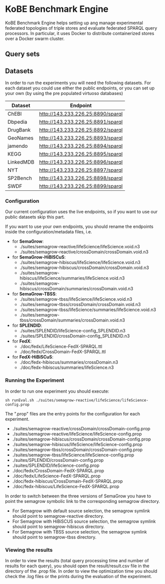 # KoBE Benchmark Engine #

KoBE Benchmark Engine helps setting up ang manage experimental federated topologies
of triple stores and evaluate federated SPARQL query processors. In particular,
it uses Docker to distribute containerized stores over a Docker swarm cluster.

## Query sets ##

## Datasets ###

In order to run the experiments you will need the following datasets.
For each dataset you could use either the public endpoints, or you can set up
your own (by using the pre populated virtuoso databases)

| Dataset   | Endpoint                          |  
|-----------|-----------------------------------|
| ChEBI     | http://143.233.226.25:8890/sparql |
| Dbpedia   | http://143.233.226.25:8891/sparql |
| DrugBank  | http://143.233.226.25:8892/sparql |
| GeoNames  | http://143.233.226.25:8893/sparql |
| jamendo   | http://143.233.226.25:8894/sparql |
| KEGG      | http://143.233.226.25:8895/sparql |
| LinkedMDB | http://143.233.226.25:8896/sparql |
| NYT       | http://143.233.226.25:8897/sparql |
| SP2Bench  | http://143.233.226.25:8898/sparql |
| SWDF      | http://143.233.226.25:8899/sparql |

### Configuration ###

Our current configuration uses the live endpoints, so if you want to use our
public datasets skip this part.

If you want to use your own endpoints, you should rename the endpoints inside
the configuration/metadata files, i.e.

* for __SemaGrow__:
    * ./suites/semagrow-reactive/lifeScience/lifeScience.void.n3
    * ./suites/semagrow-reactive/crossDomain/crossDomain.void.n3
* for __SemaGrow-HiBISCuS__:
    * ./suites/semagrow-hibiscus/lifeScience/lifeScience.void.n3
    * ./suites/semagrow-hibiscus/crossDomain/crossDomain.void.n3
    * ./suites/semagrow-hibiscus/lifeScience/summaries/lifeScience.void.n3
    * ./suites/semagrow-hibiscus/crossDomain/summaries/crossDomain.void.n3
* for __SemaGrow-TBSS__:
    * ./suites/semagrow-tbss/lifeScience/lifeScience.void.n3
    * ./suites/semagrow-tbss/crossDomain/crossDomain.void.n3
    * ./suites/semagrow-tbss/lifeScience/summaries/lifeScience.void.n3
    * ./suites/semagrow-tbss/crossDomain/summaries/crossDomain.void.n3
* for __SPLENDID__:
    * ./suites/SPLENDID/lifeScience-config_SPLENDID.n3
    * ./suites/SPLENDID/crossDomain-config_SPLENDID.n3
* for __FedX__:
    * ./doc/fedx/LifeScience-FedX-SPARQL.ttl
    * ./doc/fedx/CrossDomain-FedX-SPARQL.ttl
* for __FedX-HiBiSCuS__:
    * ./doc/fedx-hibiscus/summaries/crossDomain.n3
    * ./doc/fedx-hibiscus/summaries/lifeScience.n3

### Running the Experiment ###

In order to run one experiment you should execute:

```
sh runEval.sh ./suites/semagrow-reactive/lifeScience/lifeScience-config.prop
```

The ".prop" files are the entry points for the configuration for each experiment.

* ./suites/semagrow-reactive/crossDomain/crossDomain-config.prop
* ./suites/semagrow-reactive/lifeScience/lifeScience-config.prop
* ./suites/semagrow-hibiscus/crossDomain/crossDomain-config.prop
* ./suites/semagrow-hibiscus/lifeScience/lifeScience-config.prop
* ./suites/semagrow-tbss/crossDomain/crossDomain-config.prop
* ./suites/semagrow-tbss/lifeScience/lifeScience-config.prop
* ./suites/SPLENDID/crossDomain-config.prop
* ./suites/SPLENDID/lifeScience-config.prop
* ./doc/fedx/CrossDomain-FedX-SPARQL.prop
* ./doc/fedx/LifeScience-FedX-SPARQL.prop
* ./doc/fedx-hibiscus/CrossDomain-FedX-SPARQL.prop
* ./doc/fedx-hibiscus/LifeScience-FedX-SPARQL.prop

In order to switch between the three versions of SemaGrow you have to point
the semagrow symbolic link to the corresponding semagrow directory.

* For Semagrow with default source selection, the semagrow symlink should
  point to semagrow-reactive directory.
* For Semagrow with HiBiSCUS source selection, the semagrow symlink should point
  to semagrow-hibiscus directory.
* For Semagrow with TBSS source selection, the semagrow symlink should point
  to semagrow-tbss directory.

### Viewing the results ###

In order to view the results (total query processing time and number of results
for each query), you should open the result/result.csv file in the directory
of the .prop file. In order to view the optimization time you should check
the .log files or the prints during the evaluation of the experiment.
